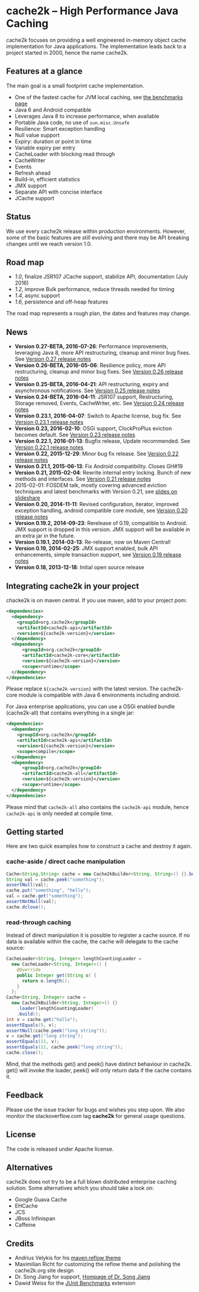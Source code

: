 # cache2k – High Performance Java Caching

cache2k focuses on providing a well engineered in-memory object cache implementation for
Java applications. The implementation leads back to a project started in 2000, hence
the name cache2k.

## Features at a glance

The main goal is a small footprint cache implementation.

 * One of the fastest cache for JVM local caching, see [the benchmarks page](benchmarks.html)
 * Java 6 and Android compatible
 * Leverages Java 8 to increase performance, when available
 * Portable Java code, no use of `sun.misc.Unsafe`
 * Resilience: Smart exception handling
 * Null value support
 * Expiry: duration or point in time
 * Variable expiry per entry
 * CacheLoader with blocking read through
 * CacheWriter
 * Events
 * Refresh ahead
 * Build-in, efficient statistics
 * JMX support
 * Separate API with concise interface
 * JCache support

## Status

We use every cache2k release within production environments. However, some of the basic features
are still evolving and there may be API breaking changes until we reach version 1.0.

## Road map

  * _1.0_, finalize JSR107 JCache support, stabilize API, documentation (July 2016)
  * _1.2_, improve Bulk performance, reduce threads needed for timing
  * _1.4_, async support
  * _1.6_, persistence and off-heap features
  
The road map represents a rough plan, the dates and features may change.

## News

  * **Version 0.27-BETA, 2016-07-26**: Performance improvements, leveraging Java 8, more API restructuring, cleanup and minor bug fixes. See [Version 0.27 release notes](0/27.html)
  * **Version 0.26-BETA, 2016-05-06**: Resilience policy, more API restructuring, cleanup and minor bug fixes. See [Version 0.26 release notes](0/26.html)
  * **Version 0.25-BETA, 2016-04-21**: API restructuring, expiry and asynchronous notifications. See [Version 0.25 release notes](0/25.html)
  * **Version 0.24-BETA, 2016-04-11**: JSR107 support, Restructuring, Storage removed, Events, CacheWriter, etc. See [Version 0.24 release notes](0/24.html)
  * **Version 0.23.1, 2016-04-07**: Switch to Apache license, bug fix. See [Version 0.23.1 release notes](0/23.1.html)
  * **Version 0.23, 2016-02-10**: OSGi support, ClockProPlus eviction becomes default. See [Version 0.23 release notes](0/23.html)
  * **Version 0.22.1, 2016-01-13**: Bugfix release, Update recommended. See [Version 0.22.1 release notes](0/22.1.html)
  * **Version 0.22, 2015-12-29**: Minor bug fix release. See [Version 0.22 release notes](0/22.html)
  * **Version 0.21.1, 2015-06-13**: Fix Android compatibility. Closes GH#19
  * **Version 0.21, 2015-02-04**: Rewrite internal entry locking. Bunch of new methods and interfaces. See [Version 0.21 release notes](0/21.html)
  * 2015-02-01: FOSDEM talk, mostly covering advanced eviction techniques and latest benchmarks with Version 0.21, see [slides on slideshare](http://www.slideshare.net/cruftex/cache2k-java-caching-turbo-charged-fosdem-2015) 
  * **Version 0.20, 2014-11-11**: Revised configuration, iterator, improved 
    exception handling, android compatible core module, see [Version 0.20 release notes](0/20.html)
  * **Version 0.19.2, 2014-09-23**: Rerelease of 0.19, compatible to Android. 
    JMX support is dropped in this version. JMX support will be available in an extra jar in the future. 
  * **Version 0.19.1, 2014-03-13**: Re-release, now on Maven Central!
  * **Version 0.19, 2014-02-25**: JMX support enabled, bulk API enhancements,
    simple transaction support, see [Version 0.19 release notes](0/19.html)
  * **Version 0.18, 2013-12-18**: Initial open source release


## Integrating cache2k in your project

chacke2k is on maven central. If you use maven, add to your project pom:

```xml
<dependencies>
  <dependency>
    <groupId>org.cache2k</groupId>
    <artifactId>cache2k-api</artifactId>
    <version>${cache2k-version}</version>
  </dependency>
  <dependency>
      <groupId>org.cache2k</groupId>
      <artifactId>cache2k-core</artifactId>
      <version>${cache2k-version}</version>
      <scope>runtime</scope>
  </dependency>
</dependencies>
```

Please replace `${cache2k-version}` with the latest version. The cache2k-core 
module is compatible with Java 6 environments including android.

For Java enterprise applications, you can use a OSGi enabled bundle (cache2k-all) that contains everything in a single jar: 

```xml
<dependencies>
  <dependency>
    <groupId>org.cache2k</groupId>
    <artifactId>cache2k-api</artifactId>
    <version>${cache2k-version}</version>
    <scope>compile</scope>
  </dependency>
  <dependency>
      <groupId>org.cache2k</groupId>
      <artifactId>cache2k-all</artifactId>
      <version>${cache2k-version}</version>
      <scope>runtime</scope>
  </dependency>
</dependencies>
```

Please mind that `cache2k-all` also contains the `cache2k-api` module, hence `cache2k-api` is only needed at compile time.

## Getting started

Here are two quick examples how to construct a cache and destroy it again.

### cache-aside / direct cache manipulation

```java
Cache<String,String> cache = new Cache2kBuilder<String, String>() {}.build();
String val = cache.peek("something");
assertNull(val);
cache.put("something", "hello");
val = cache.get("something");
assertNotNull(val);
cache.dclose();
```

### read-through caching

Instead of direct manipulation it is possible to register a cache source. If no
data is available within the cache, the cache will delegate to the cache source:

```java
CacheLoader<String, Integer> lengthCountingLoader =
  new CacheLoader<String, Integer>() {
    @Override
    public Integer get(String o) {
      return o.length();
    }
  };
Cache<String, Integer> cache =
  new Cache2kBuilder<String, Integer>() {}
    .loader(lengthCountingLoader)
    .build();
int v = cache.get("hallo");
assertEquals(5, v);
assertNull(cache.peek("long string"));
v = cache.get("long string");
assertEquals(11, v);
assertEquals(11, cache.peek("long string"));
cache.close();
```

Mind, that the methods get() and peek() have distinct behaviour in cache2k. get() will invoke the loader, 
peek() will only return data if the cache contains it.

## Feedback

Please use the issue tracker for bugs and wishes you step upon. We also monitor the stackoverflow.com tag
**cache2k** for general usage questions.

## License

The code is released under Apache license. 

## Alternatives

cache2k does not try to be a full blown distributed enterprise caching solution. Some alternatives
which you should take a look on:

 * Google Guava Cache
 * EHCache
 * JCS
 * JBoss Infinispan
 * Caffeine

## Credits

  * Andrius Velykis for his [maven reflow theme](http://andriusvelykis.github.io/reflow-maven-skin)
  * Maximilian Richt for customizing the reflow theme and polishing the cache2k.org site design
  * Dr. Song Jiang for support, [Hompage of Dr. Song Jiang](http://www.ece.eng.wayne.edu/~sjiang)
  * Dawid Weiss for the [JUnit Benchmarks](http://labs.carrotsearch.com/junit-benchmarks.html) extension
